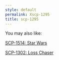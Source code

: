 ```yaml
---
style: default
permalink: Xscp-1295
title: scp-1295
---
```

You may also like:

[SCP-1514: Star Wars](http://scp-wiki.net/scp-1514)

[SCP-1302: Loss Chaser](http://scp-wiki.net/scp-1302)
